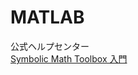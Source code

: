 # MATLAB

公式ヘルプセンター  
[Symbolic Math Toolbox 入門](https://jp.mathworks.com/help/symbolic/getting-started-with-symbolic-math-toolbox.html)